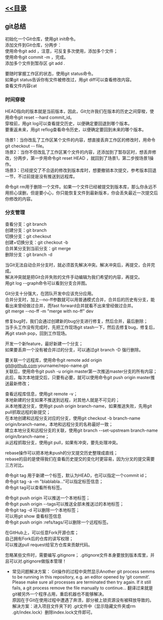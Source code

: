 ## [<<目录](https://github.com/snsart/blog/blob/master/README.md)

## git总结

初始化一个Git仓库，使用git init命令。<br>
添加文件到Git仓库，分两步：<br>
使用命令git add <file>，注意，可反复多次使用，添加多个文件；<br>
使用命令git commit -m <message>，完成。<br>
添加多个文件到暂存区 git add .<br>

要随时掌握工作区的状态，使用git status命令。<br>
如果git status告诉你有文件被修改过，用git diff可以查看修改内容。<br>
查看文件内容cat <file><br>

### 时间穿梭
HEAD指向的版本就是当前版本，因此，Git允许我们在版本的历史之间穿梭，使用命令git reset --hard commit_id。<br>
穿梭前，用git log可以查看提交历史，以便确定要回退到哪个版本。<br>
要重返未来，用git reflog查看命令历史，以便确定要回到未来的哪个版本。<br>

场景1：当你改乱了工作区某个文件的内容，想直接丢弃工作区的修改时，用命令git checkout -- file。<br>
场景2：当你不但改乱了工作区某个文件的内容，还添加到了暂存区时，想丢弃修改，分两步，第一步用命令git reset HEAD <file>，就回到了场景1，第二步按场景1操作。<br>
场景3：已经提交了不合适的修改到版本库时，想要撤销本次提交，参考版本回退一节，不过前提是没有推送到远程库。<br>

命令git rm用于删除一个文件。如果一个文件已经被提交到版本库，那么你永远不用担心误删，但是要小心，你只能恢复文件到最新版本，你会丢失最近一次提交后你修改的内容。<br>

### 分支管理
查看分支：git branch<br>
创建分支：git branch <name><br>
切换分支：git checkout <name><br>
创建+切换分支：git checkout -b <name><br>
合并某分支到当前分支：git merge <name><br>
删除分支：git branch -d <name><br>

当Git无法自动合并分支时，就必须首先解决冲突。解决冲突后，再提交，合并完成。<br>
解决冲突就是把Git合并失败的文件手动编辑为我们希望的内容，再提交。<br>
用git log --graph命令可以看到分支合并图。<br>

Git分支十分强大，在团队开发中应该充分应用。<br>
合并分支时，加上--no-ff参数就可以用普通模式合并，合并后的历史有分支，能看出来曾经做过合并，而fast forward合并就看不出来曾经做过合并。<br>
git merge --no-ff -m "merge with no-ff" dev <br>

修复bug时，我们会通过创建新的bug分支进行修复，然后合并，最后删除；<br>
当手头工作没有完成时，先把工作现场git stash一下，然后去修复bug，修复后，再git stash pop，回到工作现场。<br>

开发一个新feature，最好新建一个分支；<br>
如果要丢弃一个没有被合并过的分支，可以通过git branch -D <name>强行删除。<br>

要关联一个远程库，使用命令git remote add origin git@github.com:yourname/repo-name.git <br>
关联后，使用命令git push -u origin master第一次推送master分支的所有内容；<br>
此后，每次本地提交后，只要有必要，就可以使用命令git push origin master推送最新修改；<br>

查看远程库信息，使用git remote -v；<br>
本地新建的分支如果不推送到远程，对其他人就是不可见的；<br>
从本地推送分支，使用git push origin branch-name，如果推送失败，先用git pull抓取远程的新提交；<br>
在本地创建和远程分支对应的分支，使用git checkout -b branch-name origin/branch-name，本地和远程分支的名称最好一致；<br>
建立本地分支和远程分支的关联，使用git branch --set-upstream branch-name origin/branch-name；<br>
从远程抓取分支，使用git pull，如果有冲突，要先处理冲突。<br>

rebase操作可以把本地未push的分叉提交历史整理成直线；<br>
rebase的目的是使得我们在查看历史提交的变化时更容易，因为分叉的提交需要三方对比。<br>

命令git tag <tagname>用于新建一个标签，默认为HEAD，也可以指定一个commit id；<br>
命令git tag -a <tagname> -m "blablabla..."可以指定标签信息；<br>
命令git tag可以查看所有标签。<br>

命令git push origin <tagname>可以推送一个本地标签；<br>
命令git push origin --tags可以推送全部未推送过的本地标签；<br>
命令git tag -d <tagname>可以删除一个本地标签；<br>
可以用git show <tagname>查看标签信息<br>
命令git push origin :refs/tags/<tagname>可以删除一个远程标签。<br>

在GitHub上，可以任意Fork开源仓库；<br>
自己拥有Fork后的仓库的读写权限；<br>
可以推送pull request给官方仓库来贡献代码。<br>

忽略某些文件时，需要编写.gitignore；
.gitignore文件本身要放到版本库里，并且可以对.gitignore做版本管理！

* 常见问题解决方案：
Git操作的过程中突然显示Another git process semms to be running in this repository, e.g. an editor opened by ‘git commit’. Please make sure all processes are terminated then try again. If it still fails, a git process remove the file manually to continue… 
翻译过来就是git被另外一个程序占用，重启机器也不能够解决。<br>
原因在于Git在使用过程中遭遇了奔溃，部分被上锁资源没有被释放导致的。<br>
解决方案：进入项目文件夹下的 .git文件中（显示隐藏文件夹或rm .git/index.lock）删除index.lock文件即可。<br>

